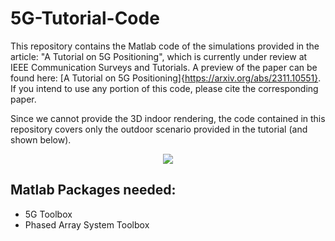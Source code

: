 # 5G-Tutorial-Code
This repository contains the Matlab code of the simulations provided in the article: "A Tutorial on 5G Positioning", which is currently under review at IEEE Communication Surveys and Tutorials.
A preview of the paper can be found here: [A Tutorial on 5G Positioning]{https://arxiv.org/abs/2311.10551}.
If you intend to use any portion of this code, please cite the corresponding paper.

Since we cannot provide the 3D indoor rendering, the code contained in this repository covers only the outdoor scenario provided in the tutorial (and shown below).

<center> <img src="https://github.com/Ita97/5G-Tutorial-Code/assets/28793450/70cfa8bf-3fd0-497f-8d25-b7b02f40dc0d"> </center>


## Matlab Packages needed:
- 5G Toolbox
- Phased Array System Toolbox
